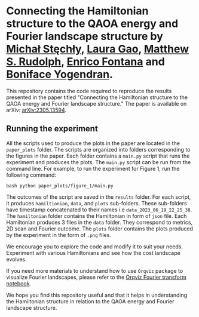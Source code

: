 # Connecting the Hamiltonian structure to the QAOA energy and Fourier landscape structure by [Michał Stęchły](@mstechly), [Laura Gao](@laurgao), [Matthew S. Rudolph](@MSRudolph), [Enrico Fontana](@e-font) and [Boniface Yogendran](@Boniface316).

This repository contains the code required to reproduce the results presented in the paper titled "Connecting the Hamiltonian structure to the QAOA energy and Fourier landscape structure." The paper is available on arXiv: [arXiv:2305.13594](https://arxiv.org/abs/2305.13594).

## Running the experiment

All the scripts used to produce the plots in the paper are located in the `paper_plots` folder. The scripts are organized into folders corresponding to the figures in the paper. Each folder contains a `main.py` script that runs the experiment and produces the plots. The `main.py` script can be run from the command line. For example, to run the experiment for Figure 1, run the following command:

`bash python paper_plots/figure_1/main.py`

The outcomes of the script are saved in the `results` folder. For each script, it produces `hamiltionian`, `data`, and `plots` sub-folders. These sub-folders have timestamp concatenated to their names i.e `data_2023_06_19_22_25_38`. The `hamiltonian` folder contains the Hamiltonian in form of `json` file. Each Hamiltonian produces 3 files in the `data` folder. They correspond to metrics, 2D scan and Fourier outcome. The `plots` folder contains the plots produced by the experiment in the form of `.png` files.

We encourage you to explore the code and modify it to suit your needs. Experiment with various Hamiltonians and see how the cost landscape evolves.

If you need more materials to understand how to use `Orqviz` package to visualize Fourier landscapes, please refer to the [Orqviz Fourier transform notebook](https://github.com/zapatacomputing/orqviz/blob/main/docs/examples/fourier_transform.ipynb).

We hope you find this repository useful and that it helps in understanding the Hamiltonian structure in relation to the QAOA energy and Fourier landscape structure.
